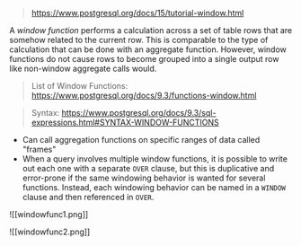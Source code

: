 >https://www.postgresql.org/docs/15/tutorial-window.html

A _window function_ performs a calculation across a set of table rows that are somehow related to the current row. This is comparable to the type of calculation that can be done with an aggregate function. However, window functions do not cause rows to become grouped into a single output row like non-window aggregate calls would.

>List of Window Functions: 
>https://www.postgresql.org/docs/9.3/functions-window.html

>Syntax: 
>https://www.postgresql.org/docs/9.3/sql-expressions.html#SYNTAX-WINDOW-FUNCTIONS

- Can call aggregation functions on specific ranges of data called "frames"
- When a query involves multiple window functions, it is possible to write out each one with a separate `OVER` clause, but this is duplicative and error-prone if the same windowing behavior is wanted for several functions. Instead, each windowing behavior can be named in a `WINDOW` clause and then referenced in `OVER`.

![[windowfunc1.png]]

![[windowfunc2.png]]